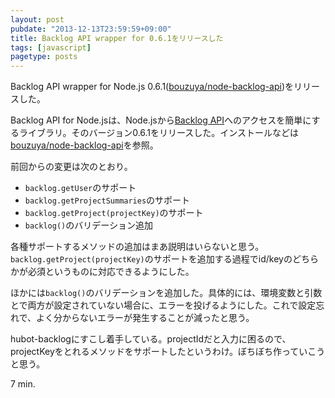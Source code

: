 ```yaml
---
layout: post
pubdate: "2013-12-13T23:59:59+09:00"
title: Backlog API wrapper for 0.6.1をリリースした
tags: [javascript]
pagetype: posts
---
```

Backlog API wrapper for Node.js 0.6.1([bouzuya/node-backlog-api][])をリリースした。

Backlog API for Node.jsは、Node.jsから[Backlog API][backlog-api]へのアクセスを簡単にするライブラリ。そのバージョン0.6.1をリリースした。インストールなどは[bouzuya/node-backlog-api][]を参照。

前回からの変更は次のとおり。
- `backlog.getUser`のサポート
- `backlog.getProjectSummaries`のサポート
- `backlog.getProject(projectKey)`のサポート
- `backlog()`のバリデーション追加

各種サポートするメソッドの追加はまあ説明はいらないと思う。 `backlog.getProject(projectKey)`のサポートを追加する過程でid/keyのどちらかが必須というものに対応できるようにした。

ほかには`backlog()`のバリデーションを追加した。具体的には、環境変数と引数とで両方が設定されていない場合に、エラーを投げるようにした。これで設定忘れで、よく分からないエラーが発生することが減ったと思う。

hubot-backlogにすこし着手している。projectIdだと入力に困るので、projectKeyをとれるメソッドをサポートしたというわけ。ぼちぼち作っていこうと思う。

7 min.

[bouzuya/node-backlog-api]: https://github.com/bouzuya/node-backlog-api
[backlog-api]: http://backlog.jp/api/


